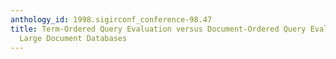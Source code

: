 ```yaml
---
anthology_id: 1998.sigirconf_conference-98.47
title: Term-Ordered Query Evaluation versus Document-Ordered Query Evaluation for
  Large Document Databases
---
```

